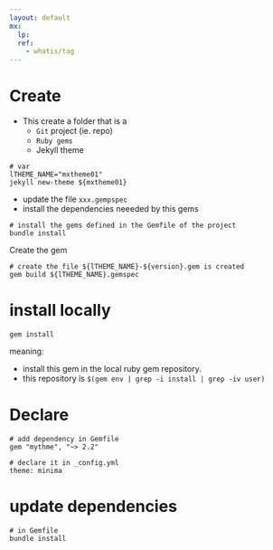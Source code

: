 ```yaml
---
layout: default
mx:
  lp:
  ref:
    - whatis/tag
---
```




# Create 
- This create a folder that is a 
  - `Git` project (ie. repo) 
  - `Ruby gems`
  - Jekyll theme
```shell
# var
lTHEME_NAME="mxtheme01"
jekyll new-theme ${mxtheme01}
```
- update the file `xxx.gempspec`
- install the dependencies neeeded by this gems
```shell
# install the gems defined in the Gemfile of the project
bundle install
```

Create the gem
```shell
# create the file ${lTHEME_NAME}-${version}.gem is created
gem build ${lTHEME_NAME}.gemspec  
```

# install locally
```shell ${lTHEME_NAME}-${version}.gem
gem install 
```
meaning:
  - install this gem in the local ruby gem repository.
  - this repository is `$(gem env | grep -i install | grep -iv user)`

# Declare
```shell
# add dependency in Gemfile
gem "mythme", "~> 2.2"

# declare it in _config.yml
theme: minima
```

# update dependencies
```shell
# in Gemfile
bundle install
```